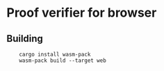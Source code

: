 # Proof verifier for browser

## Building

```
    cargo install wasm-pack
    wasm-pack build --target web
```

